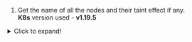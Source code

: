 1. Get the name of all the nodes and their taint effect if any. <br/>**K8s** version used - **v1.19.5**

<details>
  <summary>Click to expand!</summary>

`kubectl get nodes -o jsonpath='{range $.items[*]} {.metadata.name} {.spec.taints[*].effect}{"\n"}'`

**Output**

```
kubemaster NoSchedule
kubenode01
kubenode02
```

</details>
